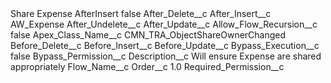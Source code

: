 <?xml version="1.0" encoding="UTF-8"?>
<CustomMetadata xmlns="http://soap.sforce.com/2006/04/metadata" xmlns:xsi="http://www.w3.org/2001/XMLSchema-instance" xmlns:xsd="http://www.w3.org/2001/XMLSchema">
    <label>Share Expense AfterInsert</label>
    <protected>false</protected>
    <values>
        <field>After_Delete__c</field>
        <value xsi:nil="true"/>
    </values>
    <values>
        <field>After_Insert__c</field>
        <value xsi:type="xsd:string">AW_Expense</value>
    </values>
    <values>
        <field>After_Undelete__c</field>
        <value xsi:nil="true"/>
    </values>
    <values>
        <field>After_Update__c</field>
        <value xsi:nil="true"/>
    </values>
    <values>
        <field>Allow_Flow_Recursion__c</field>
        <value xsi:type="xsd:boolean">false</value>
    </values>
    <values>
        <field>Apex_Class_Name__c</field>
        <value xsi:type="xsd:string">CMN_TRA_ObjectShareOwnerChanged</value>
    </values>
    <values>
        <field>Before_Delete__c</field>
        <value xsi:nil="true"/>
    </values>
    <values>
        <field>Before_Insert__c</field>
        <value xsi:nil="true"/>
    </values>
    <values>
        <field>Before_Update__c</field>
        <value xsi:nil="true"/>
    </values>
    <values>
        <field>Bypass_Execution__c</field>
        <value xsi:type="xsd:boolean">false</value>
    </values>
    <values>
        <field>Bypass_Permission__c</field>
        <value xsi:nil="true"/>
    </values>
    <values>
        <field>Description__c</field>
        <value xsi:type="xsd:string">Will ensure Expense are shared appropriately</value>
    </values>
    <values>
        <field>Flow_Name__c</field>
        <value xsi:nil="true"/>
    </values>
    <values>
        <field>Order__c</field>
        <value xsi:type="xsd:double">1.0</value>
    </values>
    <values>
        <field>Required_Permission__c</field>
        <value xsi:nil="true"/>
    </values>
</CustomMetadata>
